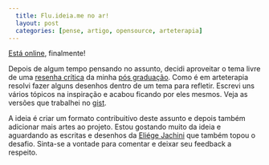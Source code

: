 ```yaml
---
  title: Flu.ideia.me no ar!
  layout: post
  categories: [pense, artigo, opensource, arteterapia]
---
```




[Está online][noar], finalmente!

Depois de algum tempo pensando no assunto, decidi aproveitar o tema livre de uma [resenha crítica][gist] da minha [pós graduação][arteterapia]. Como é em arteterapia resolvi fazer alguns desenhos dentro de um tema para refletir. Escrevi uns vários tópicos na inspiração e acabou ficando por eles mesmos. Veja as versões que trabalhei no [gist].

A ideia é criar um formato contribuitívo deste assunto e depois também adicionar mais artes ao projeto. Estou gostando muito da ideia e aguardando as escritas e desenhos da [Eliége Jachini][eliege] que também topou o desafio. Sinta-se a vontade para comentar e deixar seu feedback a respeito.

[site]: http://github.com/jonatas/flu.ideia.me
[noar]: http://flu.ideia.me
[gist]: http://gist.github.com/jonatas/5201725
[eliege]: http://eliegejachini.blogspot.com.br
[arteterapia]: /2012/11/11/arteterapia-begins.html

